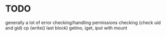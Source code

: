 # TODO
generally a lot of error checking/handling
permissions checking (check uid and gid)
cp (write() last block)
getino, iget, iput with mount